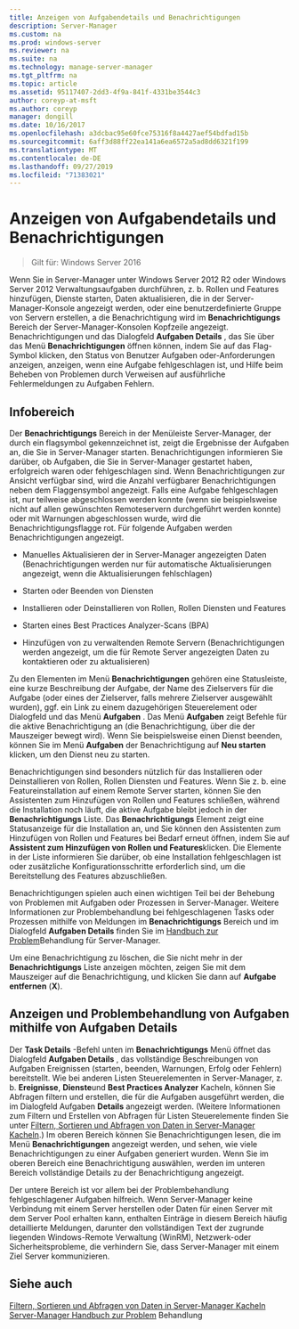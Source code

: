 ```yaml
---
title: Anzeigen von Aufgabendetails und Benachrichtigungen
description: Server-Manager
ms.custom: na
ms.prod: windows-server
ms.reviewer: na
ms.suite: na
ms.technology: manage-server-manager
ms.tgt_pltfrm: na
ms.topic: article
ms.assetid: 95117407-2dd3-4f9a-841f-4331be3544c3
author: coreyp-at-msft
ms.author: coreyp
manager: dongill
ms.date: 10/16/2017
ms.openlocfilehash: a3dcbac95e60fce75316f8a4427aef54bdfad15b
ms.sourcegitcommit: 6aff3d88ff22ea141a6ea6572a5ad8dd6321f199
ms.translationtype: MT
ms.contentlocale: de-DE
ms.lasthandoff: 09/27/2019
ms.locfileid: "71383021"
---
```

# <a name="view-task-details-and-notifications"></a>Anzeigen von Aufgabendetails und Benachrichtigungen

>Gilt für: Windows Server 2016

Wenn Sie in Server-Manager unter Windows Server 2012 R2 oder Windows Server 2012 Verwaltungsaufgaben durchführen, z. b. Rollen und Features hinzufügen, Dienste starten, Daten aktualisieren, die in der Server-Manager-Konsole angezeigt werden, oder eine benutzerdefinierte Gruppe von Servern erstellen, a die Benachrichtigung wird im **Benachrichtigungs** Bereich der Server-Manager-Konsolen Kopfzeile angezeigt. Benachrichtigungen und das Dialogfeld **Aufgaben Details** , das Sie über das Menü **Benachrichtigungen** öffnen können, indem Sie auf das Flag-Symbol klicken, den Status von Benutzer Aufgaben oder-Anforderungen anzeigen, anzeigen, wenn eine Aufgabe fehlgeschlagen ist, und Hilfe beim Beheben von Problemen durch Verweisen auf ausführliche Fehlermeldungen zu Aufgaben Fehlern.

## <a name="the-notifications-area"></a>Infobereich
Der **Benachrichtigungs** Bereich in der Menüleiste Server-Manager, der durch ein flagsymbol gekennzeichnet ist, zeigt die Ergebnisse der Aufgaben an, die Sie in Server-Manager starten. Benachrichtigungen informieren Sie darüber, ob Aufgaben, die Sie in Server-Manager gestartet haben, erfolgreich waren oder fehlgeschlagen sind. Wenn Benachrichtigungen zur Ansicht verfügbar sind, wird die Anzahl verfügbarer Benachrichtigungen neben dem Flaggensymbol angezeigt. Falls eine Aufgabe fehlgeschlagen ist, nur teilweise abgeschlossen werden konnte (wenn sie beispielsweise nicht auf allen gewünschten Remoteservern durchgeführt werden konnte) oder mit Warnungen abgeschlossen wurde, wird die Benachrichtigungsflagge rot. Für folgende Aufgaben werden Benachrichtigungen angezeigt.

-   Manuelles Aktualisieren der in Server-Manager angezeigten Daten (Benachrichtigungen werden nur für automatische Aktualisierungen angezeigt, wenn die Aktualisierungen fehlschlagen)

-   Starten oder Beenden von Diensten

-   Installieren oder Deinstallieren von Rollen, Rollen Diensten und Features

-   Starten eines Best Practices Analyzer-Scans (BPA)

-   Hinzufügen von zu verwaltenden Remote Servern (Benachrichtigungen werden angezeigt, um die für Remote Server angezeigten Daten zu kontaktieren oder zu aktualisieren)

Zu den Elementen im Menü **Benachrichtigungen** gehören eine Statusleiste, eine kurze Beschreibung der Aufgabe, der Name des Zielservers für die Aufgabe (oder eines der Zielserver, falls mehrere Zielserver ausgewählt wurden), ggf. ein Link zu einem dazugehörigen Steuerelement oder Dialogfeld und das Menü **Aufgaben** . Das Menü **Aufgaben** zeigt Befehle für die aktive Benachrichtigung an (die Benachrichtigung, über die der Mauszeiger bewegt wird). Wenn Sie beispielsweise einen Dienst beenden, können Sie im Menü **Aufgaben** der Benachrichtigung auf **Neu starten** klicken, um den Dienst neu zu starten.

Benachrichtigungen sind besonders nützlich für das Installieren oder Deinstallieren von Rollen, Rollen Diensten und Features. Wenn Sie z. b. eine Featureinstallation auf einem Remote Server starten, können Sie den Assistenten zum Hinzufügen von Rollen und Features schließen, während die Installation noch läuft, die aktive Aufgabe bleibt jedoch in der **Benachrichtigungs** Liste. Das **Benachrichtigungs** Element zeigt eine Statusanzeige für die Installation an, und Sie können den Assistenten zum Hinzufügen von Rollen und Features bei Bedarf erneut öffnen, indem Sie auf **Assistent zum Hinzufügen von Rollen und Features**klicken. Die Elemente in der Liste informieren Sie darüber, ob eine Installation fehlgeschlagen ist oder zusätzliche Konfigurationsschritte erforderlich sind, um die Bereitstellung des Features abzuschließen.

Benachrichtigungen spielen auch einen wichtigen Teil bei der Behebung von Problemen mit Aufgaben oder Prozessen in Server-Manager. Weitere Informationen zur Problembehandlung bei fehlgeschlagenen Tasks oder Prozessen mithilfe von Meldungen im **Benachrichtigungs** Bereich und im Dialogfeld **Aufgaben Details** finden Sie im [Handbuch zur Problem](https://social.technet.microsoft.com/wiki/contents/articles/13443.windows-server-2012-server-manager-troubleshooting-guide-part-i-overview.aspx)Behandlung für Server-Manager.

Um eine Benachrichtigung zu löschen, die Sie nicht mehr in der **Benachrichtigungs** Liste anzeigen möchten, zeigen Sie mit dem Mauszeiger auf die Benachrichtigung, und klicken Sie dann auf **Aufgabe entfernen** (**X**).

## <a name="viewing-and-troubleshooting-tasks-by-using-task-details"></a>Anzeigen und Problembehandlung von Aufgaben mithilfe von Aufgaben Details
Der **Task Details** -Befehl unten im **Benachrichtigungs** Menü öffnet das Dialogfeld **Aufgaben Details** , das vollständige Beschreibungen von Aufgaben Ereignissen (starten, beenden, Warnungen, Erfolg oder Fehlern) bereitstellt. Wie bei anderen Listen Steuerelementen in Server-Manager, z. b. **Ereignisse**, **Dienste**und **Best Practices Analyzer** Kacheln, können Sie Abfragen filtern und erstellen, die für die Aufgaben ausgeführt werden, die im Dialogfeld Aufgaben **Details** angezeigt werden. (Weitere Informationen zum Filtern und Erstellen von Abfragen für Listen Steuerelemente finden Sie unter [Filtern, Sortieren und Abfragen von Daten in Server-Manager Kacheln](filter-sort-and-query-data-in-server-manager-tiles.md).) Im oberen Bereich können Sie Benachrichtigungen lesen, die im Menü **Benachrichtigungen** angezeigt werden, und sehen, wie viele Benachrichtigungen zu einer Aufgaben generiert wurden. Wenn Sie im oberen Bereich eine Benachrichtigung auswählen, werden im unteren Bereich vollständige Details zu der Benachrichtigung angezeigt.

Der untere Bereich ist vor allem bei der Problembehandlung fehlgeschlagener Aufgaben hilfreich. Wenn Server-Manager keine Verbindung mit einem Server herstellen oder Daten für einen Server mit dem Server Pool erhalten kann, enthalten Einträge in diesem Bereich häufig detaillierte Meldungen, darunter den vollständigen Text der zugrunde liegenden Windows-Remote Verwaltung (WinRM), Netzwerk-oder Sicherheitsprobleme, die verhindern Sie, dass Server-Manager mit einem Ziel Server kommunizieren.

## <a name="see-also"></a>Siehe auch
[Filtern, Sortieren und Abfragen von Daten in Server-Manager Kacheln](filter-sort-and-query-data-in-server-manager-tiles.md)
[Server-Manager Handbuch zur Problem](https://social.technet.microsoft.com/wiki/contents/articles/13443.windows-server-2012-server-manager-troubleshooting-guide-part-i-overview.aspx) Behandlung
